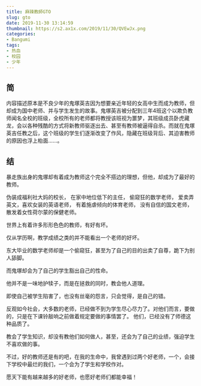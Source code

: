 ```yaml
---
title: 麻辣教師GTO
slug: gto
date: 2019-11-30 13:14:59
thumbnail: https://s2.ax1x.com/2019/11/30/QVEwJx.png
categories:
- Bangumi
tags:
- 热血
- 校园
- 少年
---
```


## 简

内容描述原本是不良少年的鬼塚英吉因为想要亲近年轻的女高中生而成为教师，但却成为国中老师、并与学生发生的故事。鬼塚英吉被分配到三年4班这个以欺负教师闻名全校的班级，全校所有的老师都将教授该班视为噩梦，其班级成员卧虎藏龙，会以各种残酷的方式将新教师驱逐出去、甚至有教师被逼得自杀。而就在鬼塚英吉任教之后，这个班级的学生们逐渐改变了作风，隐藏在班级背后、其迫害教师的原因也浮上枱面......。

## 结

暴走族出身的鬼塚却有着成为教师这个完全不搭边的理想，但他，却成为了最好的教师。

伪装成福利社大妈的校长，
在家中地位低下的主任，
偷窥狂的数学老师，
爱卖弄英文，喜欢女装的英语老师，
有着施虐倾向的体育老师，
没有自信的国文老师，
散发着女性荷尔蒙的保健老师。

世界上有着许多形形色色的教师，有好有坏。

仅从学历啊，教学成绩之类的并不能看出一个老师的好坏。

东大毕业的数学老师却是一个偷窥狂，甚至为了自己的目的出卖了自尊，跪下为别人舔脚。

而鬼塚却会为了自己的学生豁出自己的性命。

他并不是一味地护犊子，而是在拯救的同时，教会他人道理。

即使自己被学生陷害了，也没有丝毫的怨言，只会觉得，是自己的错。

反观如今社会，大多数的老师，已经做不到为学生尽心尽力了。对他们而言，要做的，只是在下课铃敲响之前做着规定要做的事情罢了。
他们，已经没有了师德这种品质了。

教会了学生知识，却没有教他们如何做人，甚至，还会为了自己的业绩，强迫学生不喜欢做的事。

不过，好的教师还是有的吧，在我的生命中，我曾遇到过两个好老师，一个，会接下学校中最烂的我们，一个会为了学生和学校作对。

愿天下能有越来越多的好老师，也愿好老师们都能幸福！
